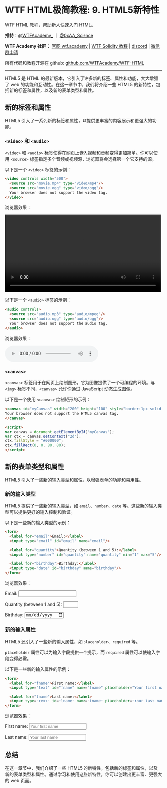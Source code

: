 # WTF HTML极简教程: 9. HTML5新特性

WTF HTML 教程，帮助新人快速入门 HTML。

**推特**：[@WTFAcademy_](https://twitter.com/WTFAcademy_) ｜ [@0xAA_Science](https://twitter.com/0xAA_Science)

**WTF Academy 社群：** [官网 wtf.academy](https://wtf.academy) | [WTF Solidity 教程](https://github.com/AmazingAng/WTFSolidity) | [discord](https://discord.gg/5akcruXrsk) | [微信群申请](https://docs.google.com/forms/d/e/1FAIpQLSe4KGT8Sh6sJ7hedQRuIYirOoZK_85miz3dw7vA1-YjodgJ-A/viewform?usp=sf_link)

所有代码和教程开源在 github: [github.com/WTFAcademy/WTF-HTML](https://github.com/WTFAcademy/WTF-HTML)

---

HTML5 是 HTML 的最新版本，它引入了许多新的标签、属性和功能，大大增强了 web 的功能和互动性。在这一章节中，我们将介绍一些 HTML5 的新特性，包括新的标签和属性，以及新的表单类型和属性。

## 新的标签和属性

HTML5 引入了一系列新的标签和属性，以提供更丰富的内容展示和更强大的功能。

### `<video>` 和 `<audio>`

`<video>` 和 `<audio>` 标签使得在网页上嵌入视频和音频变得更加简单。你可以使用 `<source>` 标签指定多个音频或视频源，浏览器将会选择第一个它支持的源。

以下是一个 `<video>` 标签的示例：

```html
<video controls width="500">
  <source src="movie.mp4" type="video/mp4"/>
  <source src="movie.ogg" type="video/ogg"/>
  Your browser does not support the video tag.
</video>
```
浏览器效果：

<video controls width="500">
  <source src="movie.mp4" type="video/mp4"/>
  <source src="movie.ogg" type="video/ogg"/>
  Your browser does not support the video tag.
</video>


以下是一个 `<audio>` 标签的示例：

```html
<audio controls>
  <source src="audio.mp3" type="audio/mpeg"/>
  <source src="audio.ogg" type="audio/ogg"/>
  Your browser does not support the audio tag.
</audio>
```

浏览器效果：

<audio controls>
  <source src="audio.mp3" type="audio/mpeg"/>
  <source src="audio.ogg" type="audio/ogg"/>
  Your browser does not support the audio tag.
</audio>


### `<canvas>`

`<canvas>` 标签用于在网页上绘制图形，它为图像提供了一个可编程的环境。与 `<img>` 标签不同，`<canvas>` 允许你通过 JavaScript 动态生成图像。

以下是一个使用 `<canvas>` 绘制矩形的示例：

```html
<canvas id="myCanvas" width="200" height="100" style="border:1px solid #000;">
Your browser does not support the HTML5 canvas tag.
</canvas>

<script>
var canvas = document.getElementById("myCanvas");
var ctx = canvas.getContext("2d");
ctx.fillStyle = "#000000";
ctx.fillRect(0, 0, 80, 80);
</script>
```

## 新的表单类型和属性

HTML5 引入了一些新的输入类型和属性，以增强表单的功能和易用性。

### 新的输入类型

HTML5 提供了一些新的输入类型，如 `email`、`number`、`date` 等。这些新的输入类型可以提供更好的输入控制和验证。

以下是一些新的输入类型的示例：

```html
<form>
  <label for="email">Email:</label>
  <input type="email" id="email" name="email"/>

  <label for="quantity">Quantity (between 1 and 5):</label>
  <input type="number" id="quantity" name="quantity" min="1" max="5"/>

  <label for="birthday">Birthday:</label>
  <input type="date" id="birthday" name="birthday"/>
</form>
```

浏览器效果：
<form>
  <label for="email">Email:</label>
  <input type="email" id="email" name="email"/>

  <label for="quantity">Quantity (between 1 and 5):</label>
  <input type="number" id="quantity" name="quantity" min="1" max="5"/>

  <label for="birthday">Birthday:</label>
  <input type="date" id="birthday" name="birthday"/>
</form>


### 新的输入属性

HTML5 还引入了一些新的输入属性，如 `placeholder`、`required` 等。

`placeholder` 属性可以为输入字段提供一个提示，而 `required` 属性可以使输入字段变得必需。

以下是一些新的输入属性的示例：

```html
<form>
  <label for="fname">First name:</label>
  <input type="text" id="fname" name="fname" placeholder="Your first name" required/>

  <label for="lname">Last name:</label>
  <input type="text" id="lname" name="lname" placeholder="Your last name"/>
</form>
```

浏览器效果：

<form>
  <label for="fname">First name:</label>
  <input type="text" id="fname" name="fname" placeholder="Your first name" required/>

  <label for="lname">Last name:</label>
  <input type="text" id="lname" name="lname" placeholder="Your last name"/>
</form>


## 总结

在这一章节中，我们介绍了一些 HTML5 的新特性，包括新的标签和属性，以及新的表单类型和属性。通过学习和使用这些新特性，你可以创建出更丰富、更强大的 web 页面。